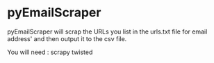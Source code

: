 pyEmailScraper
==============


pyEmailScraper will scrap the URLs you list in the urls.txt file for email address' and then output it to the csv file.

You will need :
  scrapy
  twisted
  
